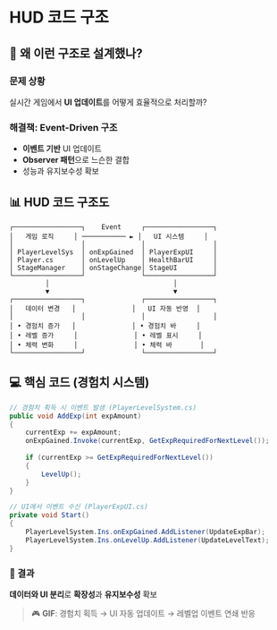 # HUD 코드 구조

## 🤔 왜 이런 구조로 설계했나?

### 문제 상황
실시간 게임에서 **UI 업데이트**를 어떻게 효율적으로 처리할까?

### 해결책: Event-Driven 구조
- **이벤트 기반** UI 업데이트
- **Observer 패턴**으로 느슨한 결합
- 성능과 유지보수성 확보

## 📊 HUD 코드 구조도

```
┌─────────────────┐    Event     ┌─────────────────┐
│   게임 로직     │ ─────────── ► │   UI 시스템     │
│                 │              │                 │
│ PlayerLevelSys  │ onExpGained  │ PlayerExpUI     │
│ Player.cs       │ onLevelUp    │ HealthBarUI     │
│ StageManager    │ onStageChange│ StageUI         │
└─────────────────┘              └─────────────────┘
         │                               │
         ▼                               ▼
┌─────────────────┐              ┌─────────────────┐
│   데이터 변경   │              │   UI 자동 반영  │
│                 │              │                 │
│ • 경험치 증가   │              │ • 경험치 바     │
│ • 레벨 증가     │              │ • 레벨 표시     │
│ • 체력 변화     │              │ • 체력 바       │
└─────────────────┘              └─────────────────┘
```

## 💻 핵심 코드 (경험치 시스템)

```csharp
// 경험치 획득 시 이벤트 발생 (PlayerLevelSystem.cs)
public void AddExp(int expAmount)
{
    currentExp += expAmount;
    onExpGained.Invoke(currentExp, GetExpRequiredForNextLevel());
    
    if (currentExp >= GetExpRequiredForNextLevel())
    {
        LevelUp();
    }
}

// UI에서 이벤트 수신 (PlayerExpUI.cs)
private void Start()
{
    PlayerLevelSystem.Ins.onExpGained.AddListener(UpdateExpBar);
    PlayerLevelSystem.Ins.onLevelUp.AddListener(UpdateLevelText);
}
```

### 🎯 결과
**데이터와 UI 분리**로 **확장성**과 **유지보수성** 확보

> 🎮 **GIF**: 경험치 획득 → UI 자동 업데이트 → 레벨업 이벤트 연쇄 반응 